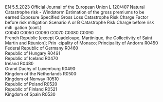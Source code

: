 EN  5.5.2023 Official Journal of the European Union L 120/407
 Natural Catastrophe risk - Windstorm  Estimation of 
the gross 
premiums to be 
earned  Exposure  Specified Gross 
Loss  Catastrophe 
Risk Charge 
Factor before 
risk mitigation  Scenario A or B  Catastrophe 
Risk Charge 
before risk miti ­
gation  (cont.)  
C0040  C0050  C0060  C0070  C0080  C0090  
French Republic [except Guadeloupe, Martinique, 
the Collectivity of Saint Martin and Réunion]; Prin ­
cipality of Monaco; Principality of Andorra  R0450  
Federal Republic of Germany  R0460  
Republic of Hungary  R0461  
Republic of Iceland  R0470  
Ireland  R0480  
Grand Duchy of Luxemburg  R0490  
Kingdom of the Netherlands  R0500  
Kingdom of Norway  R0510  
Republic of Poland  R0520  
Republic of Finland  R0521  
Kingdom of Spain  R0530